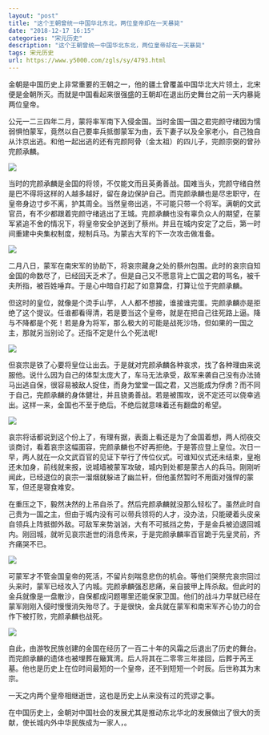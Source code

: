 ```yaml
---
layout: "post"
title: "这个王朝曾统一中国华北东北，两位皇帝却在一天暴毙"
date: "2018-12-17 16:15"
categories: "宋元历史"
description: "这个王朝曾统一中国华北东北，两位皇帝却在一天暴毙"
tags: 宋元历史
url: https://www.y5000.com/zgls/sy/4793.html
---
```






金朝是中国历史上非常重要的王朝之一，他的疆土曾覆盖中国华北大片领土，北宋便是金朝所灭。而就是中国看起来很强盛的王朝却在退出历史舞台之前一天内暴毙两位皇帝。

公元一二三四年二月，蒙将率军南下入侵金国。当时金国一国之君完颜守绪因为懦弱惧怕蒙军，竟然以自己要率兵抵御蒙军为由，丢下妻子以及全家老小，自己独自从汴京出逃。和他一起出逃的还有完颜阿骨（金太祖）的四儿子，完颜宗弼的曾孙完颜承麟。

![](https://img.y5000.com/uploads/allimg/161108/8-16110Q4202G49.jpg)

当时的完颜承麟是金国的将领，不仅能文而且英勇善战。国难当头，完颜守绪自然是巴不得将这样的人越多越好，留在身边保护自己。而完颜承麟也是尽忠职守，在皇帝身边寸步不离，护其周全。当然皇帝出逃，不可能只带一个将军。满朝的文武官员，有不少都跟着完颜守绪逃出了王城。完颜承麟也没有辜负众人的期望，在蒙军紧追不舍的情况下，将皇帝安全护送到了蔡州。并且在城内安定了之后，第一时间重建中央集权制度，规制兵马。为蒙古大军的下一次攻击做准备。

![](https://img.y5000.com/uploads/allimg/161108/8-16110Q42034C5.jpg)

二月八日，蒙军在南宋军的协助下，将哀宗藏身之处的蔡州包围。此时的哀宗自知金国的命数尽了，已经回天乏术了。但是自己又不愿意背上亡国之君的骂名，被千夫所指，被百姓唾弃。于是心中暗自打起了如意算盘，打算让位于完颜承麟。

但这时的皇位，就像是个烫手山芋，人人都不想接，谁接谁完蛋。完颜承麟亦是拒绝了这个提议。任谁都看得清，若是要当这个皇帝，就是在把自己往死路上逼。降与不降都是个死！若是身为将军，那么极大的可能是战死沙场，但如果的一国之主，那就另当别论了。还指不定是什么个死法呢!

![](https://img.y5000.com/uploads/allimg/161108/8-16110Q42043501.jpg)

但哀宗是铁了心要将皇位让出去。于是就对完颜承麟各种哀求，找了各种理由来说服他。说什么因为自己的体型太庞大了，车马无法承受，敌军来袭自己没有办法骑马出逃自保，很容易被敌人捉住，而身为堂堂一国之君，又岂能成为俘虏？而不同于自己，完颜承麟的身体健壮，并且骁勇善战。若是被围攻，说不定还可以侥幸逃出。这样一来，金国也不至于绝后。不绝后就意味着还有翻盘的希望。

![](https://img.y5000.com/uploads/allimg/161108/8-16110Q42050E3.jpg)

哀宗将话都说到这个份上了，有理有据，表面上看还是为了金国着想，两人彻夜交谈商讨，看着哀宗这幅面容，完颜承麟也不好再拒绝。于是答应登上皇位。次日一早，两人就在一众文武百官的见证下举行了传位仪式。可谁知仪式还未结束，皇袍还未加身，前线就来报，说城墙被蒙军攻破，城内到处都是蒙古人的兵马。刚刚听闻此，已经退位的哀宗一溜烟就躲进了幽兰轩，但他虽然暂时不用面对强悍的蒙军，但还是寝食难安。

在重压之下，毅然决然的上吊自杀了。然后完颜承麟就没那么轻松了。虽然此时自己贵为一国之主，但由于城内没有可以带兵领将的人才，没办法，只能硬着头皮亲自领兵上阵抵御外敌。可敌军来势汹汹，大有不可抵挡之势，于是金兵被迫退回城内。刚回城，就听见哀宗逝世的消息传来，于是完颜承麟率百官跪于先皇灵前，齐齐痛哭不已。

![](https://img.y5000.com/uploads/allimg/161108/8-16110Q4205XD.jpg)

可蒙军才不管金国皇帝的死活，不留片刻喘息悲伤的机会。等他们哭祭完哀宗回过头来时，蒙军已经攻入了内城。完颜承麟强忍悲痛，亲自披甲上阵杀敌。但此时的金兵就像是一盘散沙，自保都成问题哪里还能保家卫国。他们的战斗力早就已经在蒙军刚刚入侵时慢慢消失殆尽了。于是很快，金兵就在蒙军和南宋军齐心协力的合作下被打败，完颜承麟也战死。

![](https://img.y5000.com/uploads/allimg/161108/8-16110Q4210G17.jpg)

自此，由游牧民族创建的金国在经历了一百二十年的风霜之后退出了历史的舞台。而完颜承麟的遗体也被埋葬在簸箕湾。后人将其在二零零三年接回，后葬于芮王墓。他也是历史上在位时间最短的一个皇帝，还不到短短一个时辰。后世称其为末宗。

一天之内两个皇帝相继逝世，这也是历史上从来没有过的荒谬之事。

在中国历史上，金朝对中国社会的发展尤其是推动东北华北的发展做出了很大的贡献，使长城内外中华民族成为一家人，。
